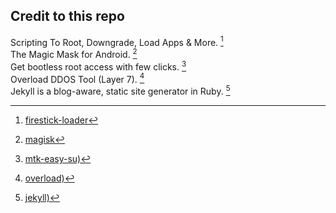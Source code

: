 

## Credit to this repo

Scripting To Root, Downgrade, Load Apps & More. [^1] <br>
The Magic Mask for Android. [^2] <br>
Get bootless root access with few clicks. [^3] <br>
Overload DDOS Tool (Layer 7). [^4] <br>
Jekyll is a blog-aware, static site generator in Ruby. [^5]

[^1]: [firestick-loader](https://github.com/jadepoiskls/firestick-loader)
[^2]: [magisk](https://github.com/jadepoiskls/Magisk)
[^3]: [mtk-easy-su)](https://github.com/jadepoiskls/mtk-easy-su)
[^4]: [overload)](https://github.com/jadepoiskls/overload)
[^5]: [jekyll)](https://github.com/jekyll)




